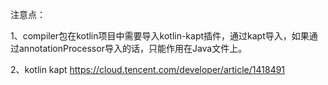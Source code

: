 注意点：

1、compiler包在kotlin项目中需要导入kotlin-kapt插件，通过kapt导入，如果通过annotationProcessor导入的话，只能作用在Java文件上。

2、kotlin kapt https://cloud.tencent.com/developer/article/1418491

